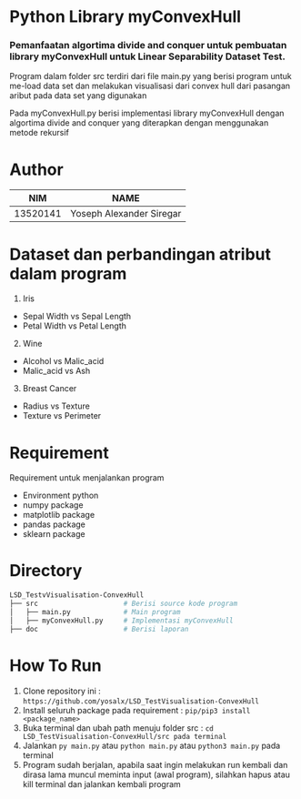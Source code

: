 # Python Library myConvexHull

### Pemanfaatan algortima divide and conquer untuk pembuatan library myConvexHull untuk Linear Separability Dataset Test.
Program dalam folder src terdiri dari file main.py yang berisi program untuk me-load data set dan melakukan visualisasi dari convex hull dari pasangan aribut pada data set yang digunakan

Pada myConvexHull.py berisi implementasi library myConvexHull dengan algortima divide and conquer yang diterapkan dengan menggunakan metode rekursif

# Author

| NIM      | NAME                     |
|----------|--------------------------|
| 13520141 | Yoseph Alexander Siregar |

# Dataset dan perbandingan atribut dalam program
1. Iris
  * Sepal Width vs Sepal Length
  * Petal Width vs Petal Length
2. Wine
  * Alcohol vs Malic_acid
  * Malic_acid vs Ash
3. Breast Cancer
  * Radius vs Texture
  * Texture vs Perimeter

# Requirement
Requirement untuk menjalankan program
* Environment python
* numpy package
* matplotlib package
* pandas package
* sklearn package

# Directory
```sh
LSD_TestvVisualisation-ConvexHull
├── src                     # Berisi source kode program
│   ├── main.py             # Main program
│   ├── myConvexHull.py     # Implementasi myConvexHull
├── doc                     # Berisi laporan
```

# How To Run
1. Clone repository ini : `https://github.com/yosalx/LSD_TestVisualisation-ConvexHull`
2. Install seluruh package pada requirement : `pip/pip3 install <package_name>`
3. Buka terminal dan ubah path menuju folder src : `cd LSD_TestVisualisation-ConvexHull/src pada terminal `
4. Jalankan `py main.py` atau `python main.py` atau `python3 main.py` pada terminal
5. Program sudah berjalan, apabila saat ingin melakukan run kembali dan dirasa lama muncul meminta input (awal program), silahkan hapus atau kill terminal dan jalankan kembali program
